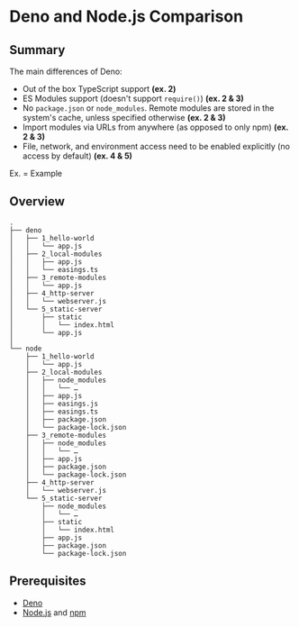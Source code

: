 # Deno and Node.js Comparison

## Summary

The main differences of Deno: 

- Out of the box TypeScript support **(ex. 2)**
- ES Modules support (doesn't support `require()`) **(ex. 2 & 3)**
- No `package.json` or `node_modules`. Remote modules are stored in the system's cache, unless specified otherwise **(ex. 2 & 3)**
- Import modules via URLs from anywhere (as opposed to only npm) **(ex. 2 & 3)**
- File, network, and environment access need to be enabled explicitly (no access by default) **(ex. 4 & 5)**

Ex. = Example

## Overview

```
.
├── deno
│   ├── 1_hello-world
│   │   └── app.js
│   ├── 2_local-modules
│   │   ├── app.js
│   │   └── easings.ts
│   ├── 3_remote-modules
│   │   └── app.js
│   ├── 4_http-server
│   │   └── webserver.js
│   └── 5_static-server
│       ├── static
│       │   └── index.html
│       └── app.js
│       
└── node
    ├── 1_hello-world
    │   └── app.js
    ├── 2_local-modules
    │   ├── node_modules
    │   │   └── …
    │   ├── app.js
    │   ├── easings.js
    │   ├── easings.ts
    │   ├── package.json
    │   └── package-lock.json
    ├── 3_remote-modules
    │   ├── node_modules
    │   │   └── …
    │   ├── app.js
    │   ├── package.json
    │   └── package-lock.json
    ├── 4_http-server
    │   └── webserver.js
    └── 5_static-server
        ├── node_modules
        │   └── …
        ├── static
        │   └── index.html
        ├── app.js
        ├── package.json
        └── package-lock.json
```

## Prerequisites

- [Deno](https://deno.land)
- [Node.js](https://nodejs.org/) and [npm](https://www.npmjs.com/)

